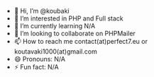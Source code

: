 - 👋 Hi, I’m @koubaki
- 👀 I’m interested in PHP and Full stack
- 🌱 I’m currently learning N/A
- 💞️ I’m looking to collaborate on PHPMailer
- 📫 How to reach me contact(at)perfect7.eu or koutavaki1000(at)gmail.com
- 😄 Pronouns: N/A
- ⚡ Fun fact: N/A

<!---
koubaki/koubaki is a ✨ special ✨ repository because its `README.md` (this file) appears on your GitHub profile.
You can click the Preview link to take a look at your changes.
--->
